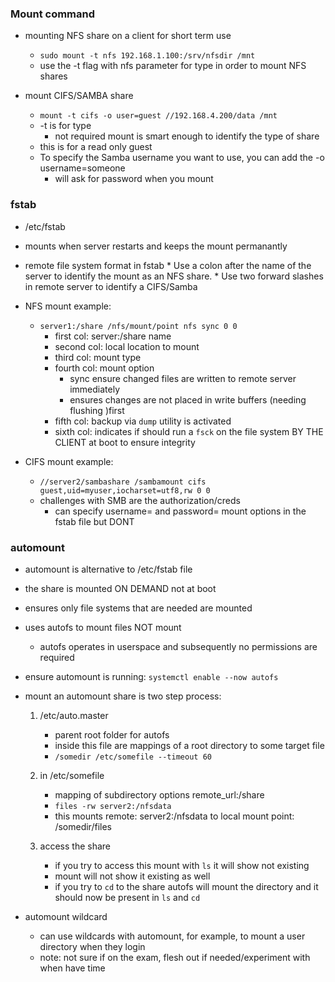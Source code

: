 ### Mount command

* mounting NFS share on a client for short term use
    * `sudo mount -t nfs 192.168.1.100:/srv/nfsdir /mnt`
    * use the -t flag with nfs parameter for type in order to mount NFS shares

* mount CIFS/SAMBA share
    * `mount -t cifs -o user=guest //192.168.4.200/data /mnt`
    * -t is for type
        * not required mount is smart enough to identify the type of share
    * this is for a read only guest
    * To specify the Samba username you want to use, you can add the -o username=someone
        * will ask for password when you mount




### fstab
* /etc/fstab
* mounts when server restarts and keeps the mount permanantly
* remote file system format in fstab
        * Use a colon after the name of the server to identify the mount as an NFS share.
        * Use two forward slashes in remote server to identify a CIFS/Samba
* NFS mount example:
    * `server1:/share /nfs/mount/point nfs sync 0 0` 
        * first col: server:/share name
        * second col: local location to mount
        * third col: mount type
        * fourth col: mount option
            * sync ensure changed files are written to remote server immediately 
            * ensures changes are not placed in write buffers (needing flushing )first 
        * fifth col: backup via `dump` utility is activated
        * sixth col: indicates if should run a `fsck` on the file system BY THE CLIENT at boot to ensure integrity

* CIFS mount example:
    * `//server2/sambashare /sambamount cifs guest,uid=myuser,iocharset=utf8,rw 0 0`
    * challenges with SMB are the authorization/creds 
        * can specify username= and password= mount options in the fstab file but DONT
    



### automount
* automount is alternative to /etc/fstab file
* the share is mounted ON DEMAND not at boot
* ensures only file systems that are needed are mounted
* uses autofs to mount files NOT mount
    * autofs operates in userspace and subsequently no permissions are required
* ensure automount is running:  `systemctl enable --now autofs`

* mount an automount share is two step process:
    1. /etc/auto.master
        * parent root folder for autofs
        * inside this file are mappings of a root directory to some target file
        * `/somedir /etc/somefile --timeout 60`

    1. in /etc/somefile
        * mapping of subdirectory options remote_url:/share
        * `files -rw server2:/nfsdata`
        * this mounts remote: server2:/nfsdata to local mount point: /somedir/files


    1. access the share
        * if you try to access this mount with `ls` it will show not existing
        * mount will not show it existing as well
        * if you try to `cd` to the share autofs will mount the directory and it should now be present in `ls` and `cd`

* automount wildcard
    * can use wildcards with automount, for example, to mount a user directory when they login
    * note: not sure if on the exam, flesh out if needed/experiment with when have time


